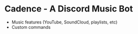 # Cadence - A Discord Music Bot

* Music features (YouTube, SoundCloud, playlists, etc)
* Custom commands
